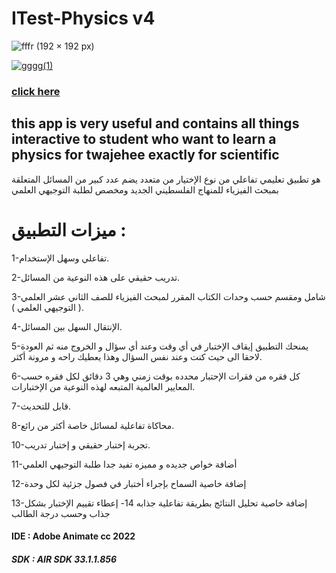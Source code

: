 # ITest-Physics v4

![fffr (192 × 192 px)](https://user-images.githubusercontent.com/78841476/162975824-99f76ab3-19ff-4f2f-94d3-ffb9e83ac9d8.png)


[![gggg(1)](https://user-images.githubusercontent.com/78841476/168801682-df81d22c-b688-40d2-811a-854c5a45bebd.png)](https://play.google.com/store/apps/details?id=air.com.moaz.Itestphy)</p>



### [click here](https://play.google.com/store/apps/details?id=air.com.moaz.Itestphy)
## this app is very useful and contains all things interactive to student who want to learn  a physics for twajehee exactly for scientific 

هو تطبيق تعليمي تفاعلي من نوع الإختيار من متعدد يضم عدد كبير من المسائل المتعلقة بمبحث الفيزياء للمنهاج الفلسطيني الجديد ومخصص لطلبة التوجيهي العلمي

# ميزات التطبيق :
1-تفاعلي وسهل الإستخدام.

2-تدريب حقيقي على هذه النوعية من المسائل.

3-شامل ومقسم حسب وحدات الكتاب المقرر لمبحث الفيزياء للصف الثاني عشر العلمي ( التوجيهي العلمي ).

4-الإنتقال السهل بين المسائل.

5-يمنحك التطبيق إيقاف الإختبار في أي وقت وعند أي سؤال و الخروج منه ثم العودة لاحقا الى حيث كنت وعند نفس السؤال وهذا يعطيك راحه و مرونة أكثر.

6-كل فقره من فقرات الإحتبار محدده بوقت زمني وهي 3 دقائق لكل فقره حسب المعايير العالمية المتبعه لهذه النوعية من الإختبارات.

7-قابل للتحديث.

8-محاكاة تفاعلية لمسائل خاصة أكثر من رائع.

10-تجربة إختبار حقيقي و إختبار تدريب.

 
11-أضافة خواص جديده و مميزه تفيد جدا طلبة التوجيهي العلمي

12-إضافة خاصية السماح بإجراء أختبار في فصول جزئية لكل وحدة

13-إضافة خاصية تحليل النتائج بطريقة تفاعلية جذابه
14- إعطاء تقييم الإختبار بشكل جذاب وحسب درجة الطالب 



#### IDE : Adobe Animate cc 2022
##### SDK : AIR SDK 33.1.1.856

